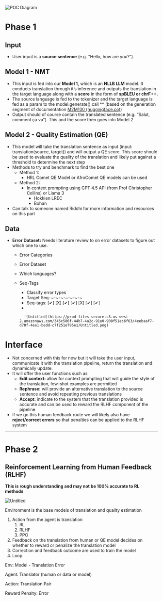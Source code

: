 
![POC Diagram](https://github.com/MekaelWasti/Error-in-Translations/assets/40731373/af13deda-d751-4ae0-ae01-ec90f71fb754)


# Phase 1

## Input

- User input is a **source sentence** (e.g. “Hello, how are you?”).

## Model 1 - NMT

- This input is fed into our **Model 1,** which is an **NLLB LLM** model. It conducts translation through it’s inference and outputs the translation in the target language along with a **score** in the form of **spBLEU or chrF++.**
- The source language is fed to the tokenizer and the target language is fed as a param to the model.generate() call ** (based on the generation segment of documentation [M2M100 (huggingface.co)](https://huggingface.co/docs/transformers/main/en/model_doc/m2m_100#transformers.M2M100ForConditionalGeneration))
- Output should of course contain the translated sentence (e.g. “Salut, comment ça va”). This and the score then goes into Model 2

## Model 2 - Quality Estimation (QE)

- This model will take the translation sentence as input (input: translation(source, target)) and will output a QE score. This score should be used to evaluate the quality of the translation and likely put against a threshold to determine the next step
- Methods to try and benchmark to find the best one
    - Method 1:
        - HRL Comet QE Model or AfroComet QE models can be used
    - Method 2:
        - In context prompting using GPT 4.5 API (from Prof Christopher Collins) or Llama 3
            - Hokkien LREC
            - Bohan
- Can talk to someone named Riddhi for more information and resources on this part

## Data

- **Error Dataset:** Needs literature review to on error datasets to figure out which one to use.
    - Error Categories
    - Error Dataset
    - Which languages?
    - Seq-Tags
        - Classify error types
        - Target Seq: ~-~-~-~-~-~-~
        - Seq-tags:  [✔] [X] [✔] [✔] [X] [✔] [✔]
        - 
            
            ![Untitled](https://prod-files-secure.s3.us-west-2.amazonaws.com/345c586f-44b7-4a2c-91e0-908f51ec6f63/4eebaaf7-d70f-4ee1-bedd-c7f251e795e1/Untitled.png)
            

# Interface

- Not concerned with this for now but it will take the user input, communicate it with the translation pipeline, return the translation and dynamically update.
- It will offer the user functions such as
    - **Edit context:** allow for context prompting that will guide the style of the translation, few-shot examples are permitted
    - **Rephrase:** will provide an alternative translation to the source sentence and avoid repeating previous translations
    - **Accept:** indicate to the system that the translation provided is accurate and can be used to reward the RLHF component of the pipeline
- If we go this human feedback route we will likely also have **reject/correct errors** so that penalties can be applied to the RLHF system

---

# Phase 2

## Reinforcement Learning from Human Feedback (RLHF)

**This is rough understanding and may not be 100% accurate to RL methods** 

![Untitled](https://prod-files-secure.s3.us-west-2.amazonaws.com/345c586f-44b7-4a2c-91e0-908f51ec6f63/59902eae-a338-4131-87a3-db1b5fa4d5b9/Untitled.png)

Environment is the base models of translation and quality estimation

1. Action from the agent is translation
    1. RL
    2. RLHF
    3. PPO
2. Feedback on the translation from human or QE model decides on whether to reward or penalize the translation model
3. Correction and feedback outcome are used to train the model
4. Loop

Env: Model - Translation Error

Agent: Translator (human or data or model)

Action: Translation Pair

Reward Penalty: Error
